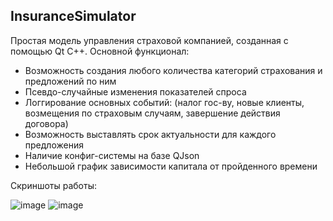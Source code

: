 ## InsuranceSimulator
Простая модель управления страховой компанией, созданная с помощью Qt C++. Основной функционал:
* Возможность создания любого количества категорий страхования и предложений по ним
* Псевдо-случайные изменения показателей спроса
* Логгирование основных событий: (налог гос-ву, новые клиенты, возмещения по страховым случаям, завершение действия договора)
* Возможность выставлять срок актуальности для каждого предложения
* Наличие конфиг-системы на базе QJson
* Небольшой график зависимости капитала от пройденного времени

Скриншоты работы:

![image](https://github.com/Irval1337/InsuranceSimulator/assets/56792892/263942a3-8598-4717-816e-d1fd9821b4cb)
![image](https://github.com/Irval1337/InsuranceSimulator/assets/56792892/010e2534-05b3-44b4-a6b4-7275371db2c4)
